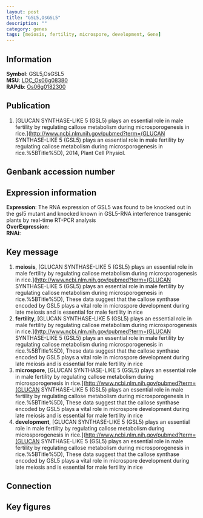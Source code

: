 ```yaml
---
layout: post
title: "GSL5,OsGSL5"
description: ""
category: genes
tags: [meiosis, fertility, microspore, development, Gene]
---
```


## Information
__Symbol__: GSL5,OsGSL5  
__MSU__: [LOC_Os06g08380](http://rice.plantbiology.msu.edu/cgi-bin/ORF_infopage.cgi?orf=LOC_Os06g08380)  
__RAPdb__: [Os06g0182300](http://rapdb.dna.affrc.go.jp/viewer/gbrowse_details/irgsp1?name=Os06g0182300)  

## Publication
1. [GLUCAN SYNTHASE-LIKE 5 (GSL5) plays an essential role in male fertility by regulating callose metabolism during microsporogenesis in rice.](http://www.ncbi.nlm.nih.gov/pubmed?term=(GLUCAN SYNTHASE-LIKE 5 (GSL5) plays an essential role in male fertility by regulating callose metabolism during microsporogenesis in rice.%5BTitle%5D), 2014, Plant Cell Physiol.

## Genbank accession number

## Expression information
__Expression__: The RNA expression of GSL5 was found to be knocked out in the gsl5 mutant and knocked known in GSL5-RNA interference transgenic plants by real-time RT-PCR analysis  
__OverExpression__:  
__RNAi__:  

## Key message
1. __meiosis__, [GLUCAN SYNTHASE-LIKE 5 (GSL5) plays an essential role in male fertility by regulating callose metabolism during microsporogenesis in rice.](http://www.ncbi.nlm.nih.gov/pubmed?term=(GLUCAN SYNTHASE-LIKE 5 (GSL5) plays an essential role in male fertility by regulating callose metabolism during microsporogenesis in rice.%5BTitle%5D),  These data suggest that the callose synthase encoded by GSL5 plays a vital role in microspore development during late meiosis and is essential for male fertility in rice
2. __fertility__, [GLUCAN SYNTHASE-LIKE 5 (GSL5) plays an essential role in male fertility by regulating callose metabolism during microsporogenesis in rice.](http://www.ncbi.nlm.nih.gov/pubmed?term=(GLUCAN SYNTHASE-LIKE 5 (GSL5) plays an essential role in male fertility by regulating callose metabolism during microsporogenesis in rice.%5BTitle%5D),  These data suggest that the callose synthase encoded by GSL5 plays a vital role in microspore development during late meiosis and is essential for male fertility in rice
3. __microspore__, [GLUCAN SYNTHASE-LIKE 5 (GSL5) plays an essential role in male fertility by regulating callose metabolism during microsporogenesis in rice.](http://www.ncbi.nlm.nih.gov/pubmed?term=(GLUCAN SYNTHASE-LIKE 5 (GSL5) plays an essential role in male fertility by regulating callose metabolism during microsporogenesis in rice.%5BTitle%5D),  These data suggest that the callose synthase encoded by GSL5 plays a vital role in microspore development during late meiosis and is essential for male fertility in rice
4. __development__, [GLUCAN SYNTHASE-LIKE 5 (GSL5) plays an essential role in male fertility by regulating callose metabolism during microsporogenesis in rice.](http://www.ncbi.nlm.nih.gov/pubmed?term=(GLUCAN SYNTHASE-LIKE 5 (GSL5) plays an essential role in male fertility by regulating callose metabolism during microsporogenesis in rice.%5BTitle%5D),  These data suggest that the callose synthase encoded by GSL5 plays a vital role in microspore development during late meiosis and is essential for male fertility in rice

## Connection

## Key figures


